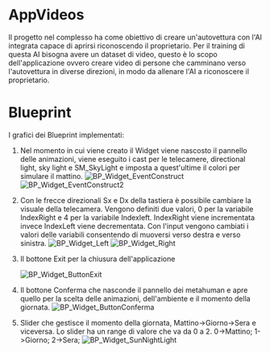 # AppVideos
Il progetto nel complesso ha come obiettivo di creare un'autovettura con l'AI integrata capace di aprirsi riconoscendo il proprietario.
Per il training di questa AI bisogna avere un dataset di video, questo è lo scopo dell'applicazione ovvero creare video di persone che camminano
verso l'autovettura in diverse direzioni, in modo da allenare l'AI a riconoscere il proprietario.

# Blueprint
I grafici dei Blueprint implementati:
1. Nel momento in cui viene creato il Widget viene nascosto il pannello delle animazioni,
   viene eseguito i cast per le telecamere, directional light, sky light e SM_SkyLight e imposta
   a quest'ultime il colori per simulare il mattino.
![BP_Widget_EventConstruct](https://github.com/user-attachments/assets/c69eaf18-433e-4383-aa65-d33e850ea8fe)
![BP_Widget_EventConstruct2](https://github.com/user-attachments/assets/e7ea8a98-0b6c-4128-a1b0-37636506f1cf)

1. Con le frecce direzionali Sx e Dx della tastiera è possibile cambiare la visuale della telecamera.
   Vengono definiti due valori, 0 per la variabile IndexRight e 4 per la variabile Indexleft.
   IndexRight viene incrementata invece IndexLeft viene decrementata. Con l'input vengono cambiati i valori delle variabili
   consentendo di muoversi verso destra e verso sinistra.
![BP_Widget_Left](https://github.com/user-attachments/assets/2b2ede9e-20d3-4850-9628-0460d0875045)
![BP_Widget_Right](https://github.com/user-attachments/assets/a8168176-17e3-41ce-9fdd-5bcf5ef5d240)

3. Il bottone Exit per la chiusura dell'applicazione

   ![BP_Widget_ButtonExit](https://github.com/user-attachments/assets/29ddca9c-b660-4c99-bff3-1e77e63754c9)

5. Il bottone Conferma che nasconde il pannello dei metahuman e apre quello per la scelta delle animazioni,
   dell'ambiente e il momento della giornata.
![BP_Widget_ButtonConferma](https://github.com/user-attachments/assets/83a7ec20-d72d-43f8-9281-f86773c39a26)

6. Slider che gestisce il momento della giornata, Mattino->Giorno->Sera e viceversa.
   Lo slider ha un range di valore che va da 0 a 2. 0->Mattino; 1->Giorno; 2->Sera;
![BP_Widget_SunNightLight](https://github.com/user-attachments/assets/ed18615c-09a6-4f62-a46f-9014b21bacba)




